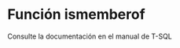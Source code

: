 ﻿---
FunctionName: "ismemberof"
FunctionType: "Crono"
Autogenerated: true
---

# Función  ismemberof

Consulte la documentación en el manual de T-SQL
